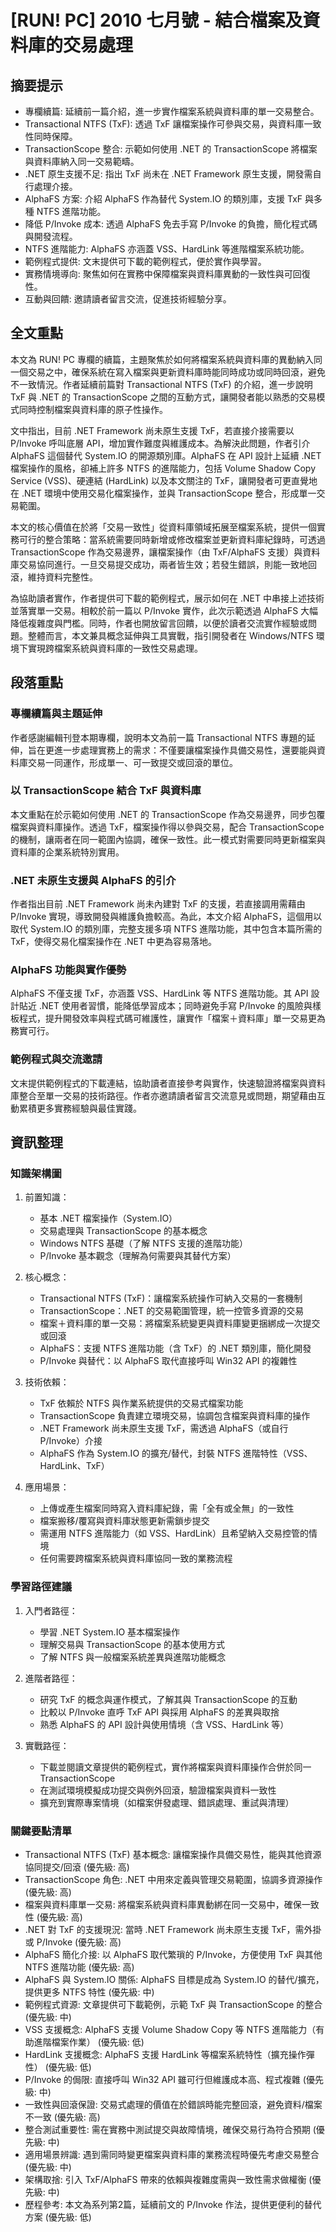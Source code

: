 # [RUN! PC] 2010 七月號 - 結合檔案及資料庫的交易處理

## 摘要提示
- 專欄續篇: 延續前一篇介紹，進一步實作檔案系統與資料庫的單一交易整合。
- Transactional NTFS (TxF): 透過 TxF 讓檔案操作可參與交易，與資料庫一致性同時保障。
- TransactionScope 整合: 示範如何使用 .NET 的 TransactionScope 將檔案與資料庫納入同一交易範疇。
- .NET 原生支援不足: 指出 TxF 尚未在 .NET Framework 原生支援，開發需自行處理介接。
- AlphaFS 方案: 介紹 AlphaFS 作為替代 System.IO 的類別庫，支援 TxF 與多種 NTFS 進階功能。
- 降低 P/Invoke 成本: 透過 AlphaFS 免去手寫 P/Invoke 的負擔，簡化程式碼與開發流程。
- NTFS 進階能力: AlphaFS 亦涵蓋 VSS、HardLink 等進階檔案系統功能。
- 範例程式提供: 文末提供可下載的範例程式，便於實作與學習。
- 實務情境導向: 聚焦如何在實務中保障檔案與資料庫異動的一致性與可回復性。
- 互動與回饋: 邀請讀者留言交流，促進技術經驗分享。

## 全文重點
本文為 RUN! PC 專欄的續篇，主題聚焦於如何將檔案系統與資料庫的異動納入同一個交易之中，確保系統在寫入檔案與更新資料庫時能同時成功或同時回滾，避免不一致情況。作者延續前篇對 Transactional NTFS (TxF) 的介紹，進一步說明 TxF 與 .NET 的 TransactionScope 之間的互動方式，讓開發者能以熟悉的交易模式同時控制檔案與資料庫的原子性操作。

文中指出，目前 .NET Framework 尚未原生支援 TxF，若直接介接需要以 P/Invoke 呼叫底層 API，增加實作難度與維護成本。為解決此問題，作者引介 AlphaFS 這個替代 System.IO 的開源類別庫。AlphaFS 在 API 設計上延續 .NET 檔案操作的風格，卻補上許多 NTFS 的進階能力，包括 Volume Shadow Copy Service (VSS)、硬連結 (HardLink) 以及本文關注的 TxF，讓開發者可更直覺地在 .NET 環境中使用交易化檔案操作，並與 TransactionScope 整合，形成單一交易範圍。

本文的核心價值在於將「交易一致性」從資料庫領域拓展至檔案系統，提供一個實務可行的整合策略：當系統需要同時新增或修改檔案並更新資料庫紀錄時，可透過 TransactionScope 作為交易邊界，讓檔案操作（由 TxF/AlphaFS 支援）與資料庫交易協同進行。一旦交易提交成功，兩者皆生效；若發生錯誤，則能一致地回滾，維持資料完整性。

為協助讀者實作，作者提供可下載的範例程式，展示如何在 .NET 中串接上述技術並落實單一交易。相較於前一篇以 P/Invoke 實作，此次示範透過 AlphaFS 大幅降低複雜度與門檻。同時，作者也開放留言回饋，以便於讀者交流實作經驗或問題。整體而言，本文兼具概念延伸與工具實戰，指引開發者在 Windows/NTFS 環境下實現跨檔案系統與資料庫的一致性交易處理。

## 段落重點
### 專欄續篇與主題延伸
作者感謝編輯刊登本期專欄，說明本文為前一篇 Transactional NTFS 專題的延伸，旨在更進一步處理實務上的需求：不僅要讓檔案操作具備交易性，還要能與資料庫交易一同運作，形成單一、可一致提交或回滾的單位。

### 以 TransactionScope 結合 TxF 與資料庫
本文重點在於示範如何使用 .NET 的 TransactionScope 作為交易邊界，同步包覆檔案與資料庫操作。透過 TxF，檔案操作得以參與交易，配合 TransactionScope 的機制，讓兩者在同一範圍內協調，確保一致性。此一模式對需要同時更新檔案與資料庫的企業系統特別實用。

### .NET 未原生支援與 AlphaFS 的引介
作者指出目前 .NET Framework 尚未內建對 TxF 的支援，若直接調用需藉由 P/Invoke 實現，導致開發與維護負擔較高。為此，本文介紹 AlphaFS，這個用以取代 System.IO 的類別庫，完整支援多項 NTFS 進階功能，其中包含本篇所需的 TxF，使得交易化檔案操作在 .NET 中更為容易落地。

### AlphaFS 功能與實作優勢
AlphaFS 不僅支援 TxF，亦涵蓋 VSS、HardLink 等 NTFS 進階功能。其 API 設計貼近 .NET 使用者習慣，能降低學習成本；同時避免手寫 P/Invoke 的風險與樣板程式，提升開發效率與程式碼可維護性，讓實作「檔案＋資料庫」單一交易更為務實可行。

### 範例程式與交流邀請
文末提供範例程式的下載連結，協助讀者直接參考與實作，快速驗證將檔案與資料庫整合至單一交易的技術路徑。作者亦邀請讀者留言交流意見或問題，期望藉由互動累積更多實務經驗與最佳實踐。

## 資訊整理

### 知識架構圖
1. 前置知識：
   - 基本 .NET 檔案操作（System.IO）
   - 交易處理與 TransactionScope 的基本概念
   - Windows NTFS 基礎（了解 NTFS 支援的進階功能）
   - P/Invoke 基本觀念（理解為何需要與其替代方案）

2. 核心概念：
   - Transactional NTFS (TxF)：讓檔案系統操作可納入交易的一套機制
   - TransactionScope：.NET 的交易範圍管理，統一控管多資源的交易
   - 檔案＋資料庫的單一交易：將檔案系統變更與資料庫變更捆綁成一次提交或回滾
   - AlphaFS：支援 NTFS 進階功能（含 TxF）的 .NET 類別庫，簡化開發
   - P/Invoke 與替代：以 AlphaFS 取代直接呼叫 Win32 API 的複雜性

3. 技術依賴：
   - TxF 依賴於 NTFS 與作業系統提供的交易式檔案功能
   - TransactionScope 負責建立環境交易，協調包含檔案與資料庫的操作
   - .NET Framework 尚未原生支援 TxF，需透過 AlphaFS（或自行 P/Invoke）介接
   - AlphaFS 作為 System.IO 的擴充/替代，封裝 NTFS 進階特性（VSS、HardLink、TxF）

4. 應用場景：
   - 上傳或產生檔案同時寫入資料庫紀錄，需「全有或全無」的一致性
   - 檔案搬移/覆寫與資料庫狀態更新需鎖步提交
   - 需運用 NTFS 進階能力（如 VSS、HardLink）且希望納入交易控管的情境
   - 任何需要跨檔案系統與資料庫協同一致的業務流程

### 學習路徑建議
1. 入門者路徑：
   - 學習 .NET System.IO 基本檔案操作
   - 理解交易與 TransactionScope 的基本使用方式
   - 了解 NTFS 與一般檔案系統差異與進階功能概念

2. 進階者路徑：
   - 研究 TxF 的概念與運作模式，了解其與 TransactionScope 的互動
   - 比較以 P/Invoke 直呼 TxF API 與採用 AlphaFS 的差異與取捨
   - 熟悉 AlphaFS 的 API 設計與使用情境（含 VSS、HardLink 等）

3. 實戰路徑：
   - 下載並閱讀文章提供的範例程式，實作將檔案與資料庫操作合併於同一 TransactionScope
   - 在測試環境模擬成功提交與例外回滾，驗證檔案與資料一致性
   - 擴充到實際專案情境（如檔案併發處理、錯誤處理、重試與清理）

### 關鍵要點清單
- Transactional NTFS (TxF) 基本概念: 讓檔案操作具備交易性，能與其他資源協同提交/回滾 (優先級: 高)
- TransactionScope 角色: .NET 中用來定義與管理交易範圍，協調多資源操作 (優先級: 高)
- 檔案與資料庫單一交易: 將檔案系統與資料庫異動綁在同一交易中，確保一致性 (優先級: 高)
- .NET 對 TxF 的支援現況: 當時 .NET Framework 尚未原生支援 TxF，需外掛或 P/Invoke (優先級: 高)
- AlphaFS 簡化介接: 以 AlphaFS 取代繁瑣的 P/Invoke，方便使用 TxF 與其他 NTFS 進階功能 (優先級: 高)
- AlphaFS 與 System.IO 關係: AlphaFS 目標是成為 System.IO 的替代/擴充，提供更多 NTFS 特性 (優先級: 中)
- 範例程式資源: 文章提供可下載範例，示範 TxF 與 TransactionScope 的整合 (優先級: 中)
- VSS 支援概念: AlphaFS 支援 Volume Shadow Copy 等 NTFS 進階能力（有助進階檔案作業） (優先級: 低)
- HardLink 支援概念: AlphaFS 支援 HardLink 等檔案系統特性（擴充操作彈性） (優先級: 低)
- P/Invoke 的侷限: 直接呼叫 Win32 API 雖可行但維護成本高、程式複雜 (優先級: 中)
- 一致性與回滾保證: 交易式處理的價值在於錯誤時能完整回滾，避免資料/檔案不一致 (優先級: 高)
- 整合測試重要性: 需在實務中測試提交與故障情境，確保交易行為符合預期 (優先級: 中)
- 適用場景辨識: 遇到需同時變更檔案與資料庫的業務流程時優先考慮交易整合 (優先級: 中)
- 架構取捨: 引入 TxF/AlphaFS 帶來的依賴與複雜度需與一致性需求做權衡 (優先級: 中)
- 歷程參考: 本文為系列第2篇，延續前文的 P/Invoke 作法，提供更便利的替代方案 (優先級: 低)